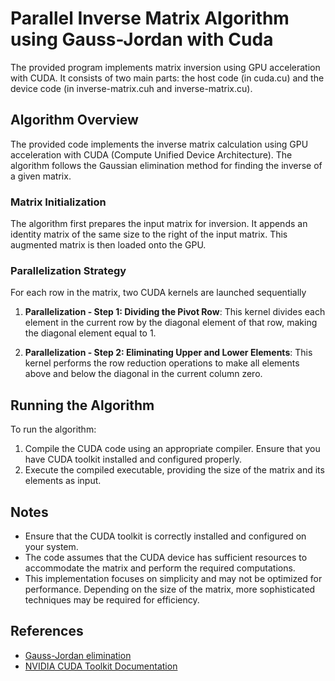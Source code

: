 # Parallel Inverse Matrix Algorithm using Gauss-Jordan with Cuda

The provided program implements matrix inversion using GPU acceleration with CUDA. It consists of two main parts: the host code (in cuda.cu) and the device code (in inverse-matrix.cuh and inverse-matrix.cu).

## Algorithm Overview

The provided code implements the inverse matrix calculation using GPU acceleration with CUDA (Compute Unified Device Architecture). The algorithm follows the Gaussian elimination method for finding the inverse of a given matrix.

### Matrix Initialization
The algorithm first prepares the input matrix for inversion. It appends an identity matrix of the same size to the right of the input matrix. This augmented matrix is then loaded onto the GPU.

### Parallelization Strategy
For each row in the matrix, two CUDA kernels are launched sequentially

1. **Parallelization - Step 1: Dividing the Pivot Row**: This kernel divides each element in the current row by the diagonal element of that row, making the diagonal element equal to 1.

2. **Parallelization - Step 2: Eliminating Upper and Lower Elements**: This kernel performs the row reduction operations to make all elements above and below the diagonal in the current column zero.

## Running the Algorithm
To run the algorithm:
1. Compile the CUDA code using an appropriate compiler. Ensure that you have CUDA toolkit installed and configured properly.
2. Execute the compiled executable, providing the size of the matrix and its elements as input.

## Notes
- Ensure that the CUDA toolkit is correctly installed and configured on your system.
- The code assumes that the CUDA device has sufficient resources to accommodate the matrix and perform the required computations.
- This implementation focuses on simplicity and may not be optimized for performance. Depending on the size of the matrix, more sophisticated techniques may be required for efficiency.

## References
- [Gauss-Jordan elimination](https://en.wikipedia.org/wiki/Gauss%E2%80%93Jordan_elimination)
- [NVIDIA CUDA Toolkit Documentation](https://docs.nvidia.com/cuda/index.html)